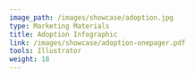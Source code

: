```yaml
---
image_path: /images/showcase/adoption.jpg
type: Marketing Materials
title: Adoption Infographic
link: /images/showcase/adoption-onepager.pdf
tools: Illustrator
weight: 18
---
```

